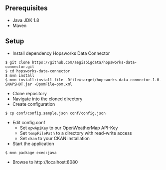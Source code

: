 ## Prerequisites

* Java JDK 1.8
* Maven

## Setup

* Install dependency Hopsworks Data Connector
```
$ git clone https://github.com/aegisbigdata/hopsworks-data-connector.git
$ cd hopsworks-data-connector
$ mvn install
$ mvn install:install-file -Dfile=target/hopsworks-data-connector-1.0-SNAPSHOT.jar -DpomFile=pom.xml 
```

* Clone repository
* Navigate into the cloned directory
* Create configuration
```
$ cp conf/config.sample.json conf/config.json
```
* Edit config.conf
    * Set `opwApiKey` to our OpenWeatherMap API-Key
    * Set `tempFilePath` to a directory with read-write access
    * Set `ckan` to your CKAN installation
* Start the application
```
$ mvn package exec:java
```
* Browse to http://localhost:8080